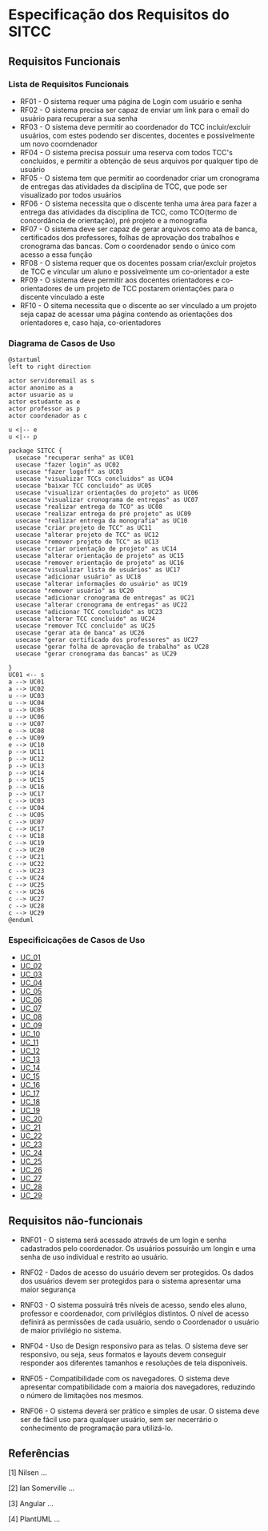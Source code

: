 # Especificação dos Requisitos do SITCC

## Requisitos Funcionais

### Lista de Requisitos Funcionais

- RF01 - O sistema requer uma página de Login com usuário e senha
- RF02 - O sistema precisa ser capaz de enviar um link para o email do usuário para recuperar a sua senha
- RF03 - O sistema deve permitir ao coordenador do TCC incluir/excluir  usuários, com estes podendo ser discentes, docentes e possivelmente um novo coorndenador
- RF04 - O sistema precisa possuir uma reserva com todos TCC's concluidos, e permitir a obtenção de seus arquivos por qualquer tipo de usuário
- RF05 - O sistema tem que permitir ao coordenador criar um cronograma de entregas das atividades da disciplina de TCC, que pode ser visualizado por todos usuários
- RF06 - O sistema necessita que o discente tenha uma área para fazer a entrega das atividades da disciplina de TCC, como TCO(termo de concordância de orientação), pré projeto e a monografia
- RF07 - O sistema deve ser capaz de gerar arquivos como ata de banca, certificados dos professores, folhas de aprovação dos trabalhos e cronograma das bancas. Com o coordenador sendo o único com acesso a essa função
- RF08 - O sistema requer que os docentes possam criar/excluir projetos de TCC e víncular um aluno e possivelmente um co-orientador a este
- RF09 - O sistema deve permitir aos docentes orientadores e co-orientadores de um projeto de TCC postarem orientações para o discente vínculado a este
- RF10 - O sitema necessita que o discente ao ser vínculado a um projeto seja capaz de acessar uma página contendo as orientações dos orientadores e, caso haja, co-orientadores


### Diagrama de Casos de Uso

```plantuml
@startuml
left to right direction

actor servidoremail as s
actor anonimo as a
actor usuario as u
actor estudante as e
actor professor as p
actor coordenador as c

u <|-- e
u <|-- p

package SITCC {
  usecase "recuperar senha" as UC01
  usecase "fazer login" as UC02
  usecase "fazer logoff" as UC03
  usecase "visualizar TCCs concluidos" as UC04
  usecase "baixar TCC concluido" as UC05
  usecase "visualizar orientações do projeto" as UC06
  usecase "visualizar cronograma de entregas" as UC07
  usecase "realizar entrega do TCO" as UC08
  usecase "realizar entrega do pré projeto" as UC09
  usecase "realizar entrega da monografia" as UC10
  usecase "criar projeto de TCC" as UC11  
  usecase "alterar projeto de TCC" as UC12
  usecase "remover projeto de TCC" as UC13
  usecase "criar orientação de projeto" as UC14
  usecase "alterar orientação de projeto" as UC15
  usecase "remover orientação de projeto" as UC16
  usecase "visualizar lista de usuários" as UC17
  usecase "adicionar usuário" as UC18
  usecase "alterar informações do usuário" as UC19
  usecase "remover usuário" as UC20
  usecase "adicionar cronograma de entregas" as UC21
  usecase "alterar cronograma de entregas" as UC22
  usecase "adicionar TCC concluido" as UC23
  usecase "alterar TCC concluido" as UC24
  usecase "remover TCC concluido" as UC25
  usecase "gerar ata de banca" as UC26
  usecase "gerar certificado dos professores" as UC27
  usecase "gerar folha de aprovação de trabalho" as UC28
  usecase "gerar cronograma das bancas" as UC29
  
}
UC01 <-- s
a --> UC01
a --> UC02
u --> UC03
u --> UC04
u --> UC05
u --> UC06
u --> UC07
e --> UC08
e --> UC09
e --> UC10
p --> UC11
p --> UC12
p --> UC13
p --> UC14
p --> UC15
p --> UC16
p --> UC17
c --> UC03
c --> UC04
c --> UC05
c --> UC07
c --> UC17
c --> UC18
c --> UC19
c --> UC20
c --> UC21
c --> UC22
c --> UC23
c --> UC24
c --> UC25
c --> UC26
c --> UC27
c --> UC28
c --> UC29
@enduml
```

### Especificicações de Casos de Uso

- [UC_01](reqs_UC01.md)
- [UC_02](reqs_UC02.md)
- [UC_03](reqs_UC03.md)
- [UC_04](reqs_UC04.md)
- [UC_05](reqs_UC05.md)
- [UC_06](reqs_UC06.md)
- [UC_07](reqs_UC07.md)
- [UC_08](reqs_UC08.md)
- [UC_09](reqs_UC09.md)
- [UC_10](reqs_UC10.md)
- [UC_11](reqs_UC11.md)
- [UC_12](reqs_UC12.md)
- [UC_13](reqs_UC13.md)
- [UC_14](reqs_UC14.md)
- [UC_15](reqs_UC15.md)
- [UC_16](reqs_UC16.md)
- [UC_17](reqs_UC17.md)
- [UC_18](reqs_UC18.md)
- [UC_19](reqs_UC19.md)
- [UC_20](reqs_UC20.md)
- [UC_21](reqs_UC21.md)
- [UC_22](reqs_UC22.md)
- [UC_23](reqs_UC23.md)
- [UC_24](reqs_UC24.md)
- [UC_25](reqs_UC25.md)
- [UC_26](reqs_UC26.md)
- [UC_27](reqs_UC27.md)
- [UC_28](reqs_UC28.md)
- [UC_29](reqs_UC29.md)
## Requisitos não-funcionais

- RNF01 - O sistema será acessado através de um login e senha cadastrados pelo coordenador. 
  Os usuários possuirão um longin e uma senha de uso individual e restrito ao usuário.

- RNF02 - Dados de acesso do usuário devem ser protegidos.
  Os dados dos usuários devem ser protegidos para o sistema apresentar uma maior segurança 

- RNF03 - O sistema possuirá três níveis de acesso, sendo eles aluno, professor e coordenador, com privilégios distintos.
  O nível de acesso definirá as permissões de cada usuário, sendo o Coordenador o usuário de maior privilégio no sistema.

- RNF04 - Uso de Design responsivo para as telas. 
  O sistema deve ser responsivo, ou seja, seus formatos e layouts devem conseguir responder aos diferentes tamanhos e resoluções de tela disponíveis.

- RNF05 - Compatibilidade com os navegadores.
  O sistema deve apresentar compatibilidade com a maioria dos navegadores, reduzindo o número de limitações nos mesmos.

- RNF06 - O sistema deverá ser prático e simples de usar.
  O sistema deve ser de fácil uso para qualquer usuário, sem ser necerrário o conhecimento de programação para utilizá-lo.

## Referências

[1] Nilsen ...

[2] Ian Somerville ...

[3] Angular ...

[4] PlantUML ...
